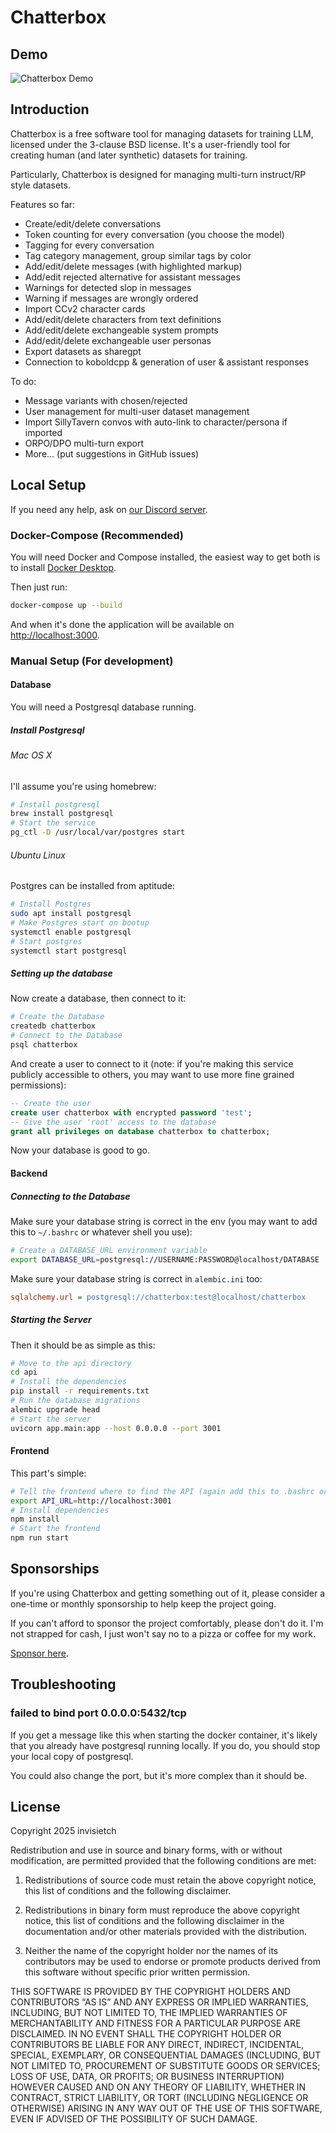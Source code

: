# Chatterbox

## Demo

![Chatterbox Demo](./demo.gif)

## Introduction

Chatterbox is a free software tool for managing datasets for training LLM, licensed under the 3-clause BSD license. It's a user-friendly tool for creating human (and later synthetic) datasets for training. 

Particularly, Chatterbox is designed for managing multi-turn instruct/RP style datasets.

Features so far:

- Create/edit/delete conversations
- Token counting for every conversation (you choose the model)
- Tagging for every conversation
- Tag category management, group similar tags by color
- Add/edit/delete messages (with highlighted markup)
- Add/edit rejected alternative for assistant messages
- Warnings for detected slop in messages
- Warning if messages are wrongly ordered
- Import CCv2 character cards
- Add/edit/delete characters from text definitions
- Add/edit/delete exchangeable system prompts
- Add/edit/delete exchangeable user personas
- Export datasets as sharegpt
- Connection to koboldcpp & generation of user & assistant responses

To do:

- Message variants with chosen/rejected
- User management for multi-user dataset management
- Import SillyTavern convos with auto-link to character/persona if imported
- ORPO/DPO multi-turn export
- More... (put suggestions in GitHub issues)

## Local Setup

If you need any help, ask on [our Discord server](https://discord.gg/gXQzQcnedb).

### Docker-Compose (Recommended)

You will need Docker and Compose installed, the easiest way to get both is to install [Docker Desktop](https://docs.docker.com/desktop/).

Then just run:

```bash
docker-compose up --build
```

And when it's done the application will be available on [http://localhost:3000](http://localhost:3000).

### Manual Setup (For development)

#### Database

You will need a Postgresql database running.

##### Install Postgresql

###### Mac OS X

I'll assume you're using homebrew:

```bash
# Install postgresql
brew install postgresql
# Start the service
pg_ctl -D /usr/local/var/postgres start
```

###### Ubuntu Linux

Postgres can be installed from aptitude:

```bash
# Install Postgres
sudo apt install postgresql
# Make Postgres start on bootup
systemctl enable postgresql
# Start postgres
systemctl start postgresql
```

##### Setting up the database

Now create a database, then connect to it:

```bash
# Create the Database
createdb chatterbox
# Connect to the Database
psql chatterbox
```

And create a user to connect to it (note: if you're making this service publicly accessible to others, you may want to use more fine grained permissions):

```sql
-- Create the user
create user chatterbox with encrypted password 'test';
-- Give the user 'root' access to the database
grant all privileges on database chatterbox to chatterbox;
```

Now your database is good to go.

#### Backend

##### Connecting to the Database

Make sure your database string is correct in the env (you may want to add this to `~/.bashrc` or whatever shell you use):

```bash
# Create a DATABASE_URL environment variable
export DATABASE_URL=postgresql://USERNAME:PASSWORD@localhost/DATABASE
```

Make sure your database string is correct in `alembic.ini` too:

```ini
sqlalchemy.url = postgresql://chatterbox:test@localhost/chatterbox
```

##### Starting the Server

Then it should be as simple as this:

```bash
# Move to the api directory
cd api
# Install the dependencies
pip install -r requirements.txt
# Run the database migrations
alembic upgrade head
# Start the server
uvicorn app.main:app --host 0.0.0.0 --port 3001
```

#### Frontend

This part's simple:

```bash
# Tell the frontend where to find the API (again add this to .bashrc or equivalent)
export API_URL=http://localhost:3001
# Install dependencies
npm install
# Start the frontend
npm run start
```

## Sponsorships

If you're using Chatterbox and getting something out of it, please consider a one-time or monthly sponsorship to help keep the project going.

If you can't afford to sponsor the project comfortably, please don't do it. I'm not strapped for cash, I just won't say no to a pizza or coffee for my work.

[Sponsor here](https://github.com/sponsors/invisietch).

## Troubleshooting

### failed to bind port 0.0.0.0:5432/tcp

If you get a message like this when starting the docker container, it's likely that you already have postgresql running locally. If you do, you should stop your local copy of postgresql.

You could also change the port, but it's more complex than it should be.

## License

Copyright 2025 invisietch

Redistribution and use in source and binary forms, with or without modification, are permitted provided that the following conditions are met:

1. Redistributions of source code must retain the above copyright notice, this list of conditions and the following disclaimer.

2. Redistributions in binary form must reproduce the above copyright notice, this list of conditions and the following disclaimer in the documentation and/or other materials provided with the distribution.

3. Neither the name of the copyright holder nor the names of its contributors may be used to endorse or promote products derived from this software without specific prior written permission.

THIS SOFTWARE IS PROVIDED BY THE COPYRIGHT HOLDERS AND CONTRIBUTORS “AS IS” AND ANY EXPRESS OR IMPLIED WARRANTIES, INCLUDING, BUT NOT LIMITED TO, THE IMPLIED WARRANTIES OF MERCHANTABILITY AND FITNESS FOR A PARTICULAR PURPOSE ARE DISCLAIMED. IN NO EVENT SHALL THE COPYRIGHT HOLDER OR CONTRIBUTORS BE LIABLE FOR ANY DIRECT, INDIRECT, INCIDENTAL, SPECIAL, EXEMPLARY, OR CONSEQUENTIAL DAMAGES (INCLUDING, BUT NOT LIMITED TO, PROCUREMENT OF SUBSTITUTE GOODS OR SERVICES; LOSS OF USE, DATA, OR PROFITS; OR BUSINESS INTERRUPTION) HOWEVER CAUSED AND ON ANY THEORY OF LIABILITY, WHETHER IN CONTRACT, STRICT LIABILITY, OR TORT (INCLUDING NEGLIGENCE OR OTHERWISE) ARISING IN ANY WAY OUT OF THE USE OF THIS SOFTWARE, EVEN IF ADVISED OF THE POSSIBILITY OF SUCH DAMAGE.